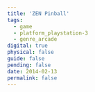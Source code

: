 ```yaml
---
title: 'ZEN Pinball'
tags:
  - game
  - platform_playstation-3
  - genre_arcade
digital: true
physical: false
guide: false
pending: false
date: 2014-02-13
permalink: false
---
```

